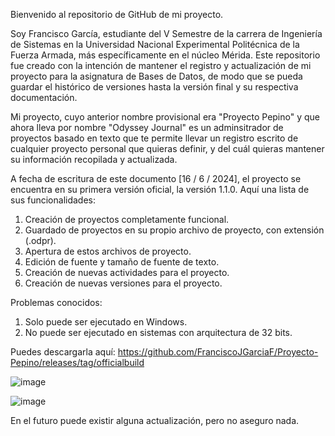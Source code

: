 Bienvenido al repositorio de GitHub de mi proyecto.

Soy Francisco García, estudiante del V Semestre de la carrera de Ingeniería de Sistemas en la Universidad Nacional Experimental Politécnica de la Fuerza Armada, más específicamente en el núcleo Mérida.
Este repositorio fue creado con la intención de mantener el registro y actualización de mi proyecto para la asignatura de Bases de Datos, de modo que se pueda guardar el histórico de versiones hasta la 
versión final y su respectiva documentación.

Mi proyecto, cuyo anterior nombre provisional era "Proyecto Pepino" y que ahora lleva por nombre "Odyssey Journal" es un adminsitrador de proyectos basado en texto que te permite llevar un registro escrito de cualquier proyecto personal que quieras definir, y del cuál 
quieras mantener su información recopilada y actualizada. 

A fecha de escritura de este documento [16 / 6 / 2024], el proyecto se encuentra en su primera versión oficial, la versión 1.1.0.
Aquí una lista de sus funcionalidades:
1. Creación de proyectos completamente funcional.
2. Guardado de proyectos en su propio archivo de proyecto, con extensión (.odpr).
3. Apertura de estos archivos de proyecto.
4. Edición de fuente y tamaño de fuente de texto.
5. Creación de nuevas actividades para el proyecto.
6. Creación de nuevas versiones para el proyecto.

Problemas conocidos:

1. Solo puede ser ejecutado en Windows.
2. No puede ser ejecutado en sistemas con arquitectura de 32 bits.

Puedes descargarla aquí: https://github.com/FranciscoJGarciaF/Proyecto-Pepino/releases/tag/officialbuild

![image](https://github.com/FranciscoJGarciaF/Proyecto-Pepino/assets/170999181/41602daf-35ec-4d2c-aaf7-02f3a02aeefe)

![image](https://github.com/FranciscoJGarciaF/Proyecto-Pepino/assets/170999181/bac18db9-06da-4cbf-8367-48dc33eec7ed)




En el futuro puede existir alguna actualización, pero no aseguro nada.
